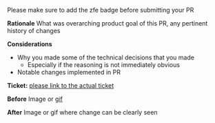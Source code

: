 Please make sure to add the zfe badge before submitting your PR

**Rationale**
What was overarching product goal of this PR, any pertinent history of changes

**Considerations**
* Why you made some of the technical decisions that you made
  * Especially if the reasoning is not immediately obvious
* Notable changes implemented in PR

**Ticket:** [please link to the actual ticket](https://jira.atlassian.com/secure/Dashboard.jspa)

**Before**
Image or [gif](https://giphy.com/apps/giphycapture)

**After**
Image or gif where change can be clearly seen

